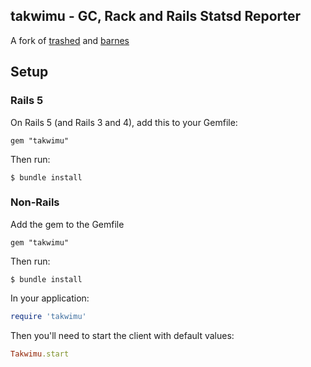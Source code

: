 ## takwimu - GC, Rack and Rails Statsd Reporter

A fork of [trashed](https://github.com/basecamp/trashed) and [barnes](https://github.com/heroku/barnes)

## Setup

### Rails 5

On Rails 5 (and Rails 3 and 4), add this to your Gemfile:

```
gem "takwimu"
```

Then run:

```
$ bundle install
```

### Non-Rails

Add the gem to the Gemfile

```
gem "takwimu"
```

Then run:

```
$ bundle install
```

In your application:


```ruby
require 'takwimu'
```

Then you'll need to start the client with default values:

```ruby
Takwimu.start
```

